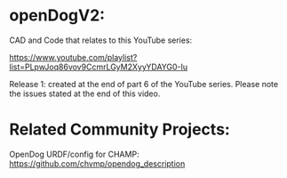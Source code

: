 # openDogV2:

CAD and Code that relates to this YouTube series:

https://www.youtube.com/playlist?list=PLpwJoq86vov9CcmrLGyM2XyyYDAYG0-Iu

Release 1: created at the end of part 6 of the YouTube series. Please note the issues stated at the end of this video.

 # Related Community Projects:
 
 OpenDog URDF/config for CHAMP: https://github.com/chvmp/opendog_description
